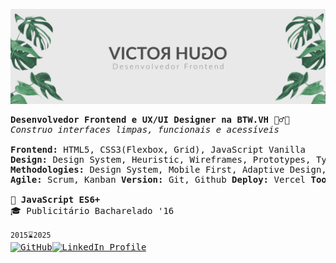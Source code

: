 ![myPresentationBanner](./img/itsmevictorhugo-banner.jpg)

<pre>
<b>Desenvolvedor Frontend e UX/UI Designer na BTW.VH</b> 🕵️‍♂️🤵​
<i>Construo interfaces limpas, funcionais e acessíveis</i>

<b>Frontend:</b> HTML5, CSS3(Flexbox, Grid), JavaScript Vanilla
<b>Design:</b> Design System, Heuristic, Wireframes, Prototypes, Typography, Colors
<b>Methodologies:</b> Design System, Mobile First, Adaptive Design, Responsive Design
<b>Agile:</b> Scrum, Kanban <b>Version:</b> Git, Github <b>Deploy:</b> Vercel <b>Tools:</b> Figma, VSCode

🌱 <b>JavaScript ES6+</b> 
🎓​ Publicitário Bacharelado '16

<small>2015⌛2025</small>
<a href="https://github.com/itsmevictorhugo" alt="Github Profile"><img alt="GitHub" src="https://img.shields.io/badge/github%20-%23121011.svg?&style=for-the-badge&logo=github&logoColor=white"/></a><a href="https://www.linkedin.com/in/itsmevictorhugo" alt="LinkedIn Profile"><img alt="LinkedIn Profile" src="https://img.shields.io/badge/linkedin%20-%230077B5.svg?&style=for-the-badge&logo=linkedin&logoColor=white"/></a>
</pre>